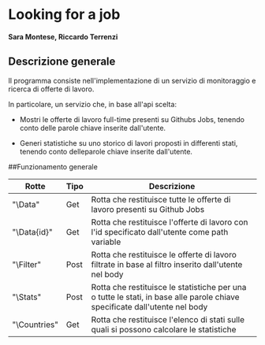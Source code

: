 # Looking for a job

#### Sara Montese, Riccardo Terrenzi

## Descrizione generale
Il programma consiste nell'implementazione di un servizio di monitoraggio e ricerca di offerte di lavoro. 

In particolare, un servizio che, in base all'api scelta:

- Mostri le offerte di lavoro full-time presenti su Githubs Jobs, tenendo conto delle parole chiave inserite dall'utente.

- Generi statistiche su uno storico di lavori proposti in differenti stati, tenendo conto delleparole chiave inserite dall'utente.

##Funzionamento generale

|Rotte    | Tipo | Descrizione |  
|---------|------------|-------|
|  "\Data"      | Get  | Rotta che restituisce tutte le offerte di lavoro presenti su Github Jobs|
|  "\Data{id}"  | Get  | Rotta che restituisce l'offerte di lavoro con l'id specificato dall'utente come path variable|
|  "\Filter"    | Post | Rotta che restituisce le offerte di lavoro filtrate in base al filtro inserito dall'utente nel body|
|  "\Stats"     | Post | Rotta che restituisce le statistiche per una o tutte le stati, in base alle parole chiave specificate dall'utente nel body|
|  "\Countries" | Get  | Rotta che restituisce l'elenco di stati sulle quali si possono calcolare le statistiche|
